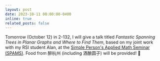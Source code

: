 ```yaml
---
layout: post
date: 2023-10-11 00:00:00-0400
inline: true
related_posts: false
---
```


Tomorrow (October 12) in 2-132, I will give a talk titled *Fantastic Spanning Trees in Planar Graphs and Where to Find Them*, based on my joint work with my RSI student Alan, at the [Simple Person's Applied Math Seminar (SPAMS)](https://math.mit.edu/spams/). Food from 醉杭州 (including 酒酿圆子) will be provided! 🥘